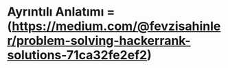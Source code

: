 #  Ayrıntılı Anlatımı = (https://medium.com/@fevzisahinler/problem-solving-hackerrank-solutions-71ca32fe2ef2)
